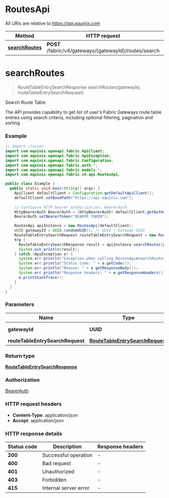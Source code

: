 # RoutesApi

All URIs are relative to *https://api.equinix.com*

| Method | HTTP request | Description |
|------------- | ------------- | -------------|
| [**searchRoutes**](RoutesApi.md#searchRoutes) | **POST** /fabric/v4/gateways/{gatewayId}/routes/search | Search Route Table |


<a name="searchRoutes"></a>
# **searchRoutes**
> RouteTableEntrySearchResponse searchRoutes(gatewayId, routeTableEntrySearchRequest)

Search Route Table

The API provides capability to get list of user&#39;s Fabric Gateways route table entries using search criteria, including optional filtering, pagination and sorting

### Example
```java
// Import classes:
import com.equinix.openapi.fabric.ApiClient;
import com.equinix.openapi.fabric.ApiException;
import com.equinix.openapi.fabric.Configuration;
import com.equinix.openapi.fabric.auth.*;
import com.equinix.openapi.fabric.models.*;
import com.equinix.openapi.fabric.v4.api.RoutesApi;

public class Example {
  public static void main(String[] args) {
    ApiClient defaultClient = Configuration.getDefaultApiClient();
    defaultClient.setBasePath("https://api.equinix.com");
    
    // Configure HTTP bearer authorization: BearerAuth
    HttpBearerAuth BearerAuth = (HttpBearerAuth) defaultClient.getAuthentication("BearerAuth");
    BearerAuth.setBearerToken("BEARER TOKEN");

    RoutesApi apiInstance = new RoutesApi(defaultClient);
    UUID gatewayId = UUID.randomUUID(); // UUID | Gateway UUID
    RouteTableEntrySearchRequest routeTableEntrySearchRequest = new RouteTableEntrySearchRequest(); // RouteTableEntrySearchRequest | 
    try {
      RouteTableEntrySearchResponse result = apiInstance.searchRoutes(gatewayId, routeTableEntrySearchRequest);
      System.out.println(result);
    } catch (ApiException e) {
      System.err.println("Exception when calling RoutesApi#searchRoutes");
      System.err.println("Status code: " + e.getCode());
      System.err.println("Reason: " + e.getResponseBody());
      System.err.println("Response headers: " + e.getResponseHeaders());
      e.printStackTrace();
    }
  }
}
```

### Parameters

| Name | Type | Description  | Notes |
|------------- | ------------- | ------------- | -------------|
| **gatewayId** | **UUID**| Gateway UUID | |
| **routeTableEntrySearchRequest** | [**RouteTableEntrySearchRequest**](RouteTableEntrySearchRequest.md)|  | |

### Return type

[**RouteTableEntrySearchResponse**](RouteTableEntrySearchResponse.md)

### Authorization

[BearerAuth](../README.md#BearerAuth)

### HTTP request headers

 - **Content-Type**: application/json
 - **Accept**: application/json

### HTTP response details
| Status code | Description | Response headers |
|-------------|-------------|------------------|
| **200** | Successful operation |  -  |
| **400** | Bad request |  -  |
| **401** | Unauthorized |  -  |
| **403** | Forbidden |  -  |
| **415** | Internal server error |  -  |

